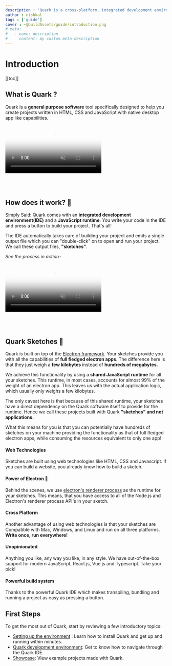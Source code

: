 ```yaml
---
description : 'Quark is a cross-platform, integrated development environment for rapidly building - functional , prototypal projects, written in HTML, CSS and JavaScript with native desktop app like capabilities.'
author : nishkal
tags : ['guide']
cover : ~@buildAssets/guide/introduction.png
# meta:
#   - name: description
#     content: my custom meta description
---
```


# Introduction

[[toc]]

## What is Quark ?
Quark is a __general purpose software__ tool specifically designed to help you create projects written in HTML, CSS and JavaScript with native desktop app like capabilities.

<video muted autoplay loop style="max-width:100%; height:auto" name="media" poster="~@buildAssets/guide/hello-world-intro.png" crossOrigin="anonymous">
  <source src="~@buildAssets/guide/hello-world-intro.mp4" type="video/mp4">
  Your browser does not support the video tag.
</video> 

<div style="padding-top:50px"></div>

## How does it work? 🤯
<!-- Simply Said: Quar comes with an __integrated development environment(IDE)__ and a __JavaScript runtime__. You write your code in the IDE and press a button to build your project. That's all! The IDE automatically takes care of transpiling and bundling your project and emits a single output file which you can "double-click" on to open and run your project. We call these output files, __"sketches"__. -->
Simply Said: Quark comes with an __integrated development environment(IDE)__ and a __JavaScript runtime__. You write your code in the IDE and press a button to build your project. That's all! 

The IDE automatically takes care of building your project and emits a single output file which you can "double-click" on to open and run your project. We call these output files, __"sketches"__.


_See the process in action -_

<video muted autoplay loop style="max-width:100%; height:auto" name="media" poster="~@buildAssets/getting-started/project-start-demo.jpg" crossOrigin="anonymous">
  <source src="~@buildAssets/getting-started/project-start-demo.mp4" type="video/mp4">
  Your browser does not support the video tag.
</video> 

<div style="padding-top:50px"></div>

## Quark Sketches 🎨
Quark is built on top of the [Electron framework](https://electronjs.org). Your sketches provide you with all the capabilities of __full fledged electron apps__. The difference here is that they just weigh a __few kilobytes__ instead of __hundreds of megabytes.__

We achieve this functionality by using a __shared JavaScript runtime__ for all your sketches. This runtime, in most cases, accounts for almost 99% of the weight of an electron app. This leaves us with the actual application logic, which usually only weighs a few kilobytes.

The only caveat here is that because of this shared runtime, your sketches have a direct dependency on the Quark software itself to provide for the runtime. Hence we call these projects built with Quark __"sketches" and not applications.__

What this means for you is that you can potentially have hundreds of sketches on your machine providing the functionality as that of full fledged electron apps, while consuming the resources equivalent to only one app!

<!-- We use some witchcraft behind the scenes to make this happen. But you don't need to care about all that stuff, just write your application logic, build the project and you're good to go. Here are some of the key features of Quark sketches- -->

#### Web Technologies
Sketches are built using web technologies like HTML, CSS and Javascript. If you can build a website, you already know how to build a sketch.

#### Power of Electron 💪
Behind the scenes, we use [electron's renderer process](https://electronjs.org/docs/tutorial/application-architecture) as the runtime for your sketches. This means, that you have access to all of the Node.js and Electron's renderer process API's in your sketch.

#### Cross Platform
Another advantage of using web technologies is that your sketches are Compatible with Mac, Windows, and Linux and run on all three platforms. __Write once, run everywhere!__

#### Unopinionated
Anything you like, any way you like, in any style. We have out-of-the-box support for modern JavaScript, React.js, Vue.js and Typescript. Take your pick!

#### Powerful build system
Thanks to the powerful Quark IDE which makes transpiling, bundling and running a project as easy as pressing a button.


<!-- 
#### Small in size
Since every sketch is essentially some bundled javascript code, they are very small in size, usually varying from a few kilobytes to a few megabytes. -->

<!-- Under the hood, Quark achieves this functionality by combining several set of tools in one single package and abstracting away the complexity to setup an environment for every single time you start a new project. -->

<!-- ## Quark development environment.
Quark applications are built using it's __integrated development environment__ that, at the very least, include a text editor and a code compiler. It enables the creation of applications within a carefully designed set of constraints. 

Some of the [features](/guide/quark-ide.md) of Quark IDE include - smart auto completion, "go to definition", find and replace,typescript support, built in package manager and code compiler. -->

<!-- ## Goals

#### Rapid application development
Projects build with Quark should be easy, quick to setup and share.

#### Cross-platform
Projects build with Quark should run on all platforms such as Windows, Linux and Mac, sharing the same code base.

#### Simplicity
Quark is built with simplicity in mind, so that creating projects with Quark is enjoyable, easy to learn, and accessible to just about anyone with basic programming skills. -->


<!--  -->

<!-- ## Releases
Quark releases frequently. We release when there are significant bug fixes, new APIs or are updating versions of Electron or Node.js. -->

<!-- ## Versioning
Once Quark releases in beta phase, it will follow [semver](https://semver.org/). Before that no gurantees are made that the API will be changed in a backwards compatible way. -->

## First Steps
To get the most out of Quark, start by reviewing a few introductory topics:
* [Setting up the environment](/guide/setup.md) : Learn how to install Quark and get up and running within minutes.
* [Quark development environment](/guide/quark-ide.md): Get to know how to navigate through the Quark IDE.
* [Showcase](/guide/showcase.md): View example projects made with Quark.



<!-- ## Join the Community
To learn more, follow our [social network](https://social.quarkjs.io). You can also ask questions and open issues on our [GitHub repo](https://github.com/Nishkalkashyap/Quark-docs). -->


<!-- Android Studio is the official integrated development environment for Google's Android operating system, built on JetBrains' IntelliJ IDEA software and designed specifically for Android development. It is available for download on Windows, macOS and Linux based operating systems. -->